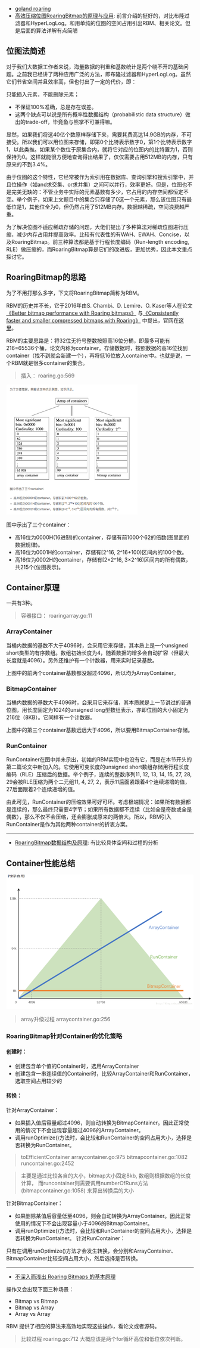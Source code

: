 - [goland roaring](https://github.com/RoaringBitmap/roaring)
- [高效压缩位图RoaringBitmap的原理与应用](https://www.jianshu.com/p/818ac4e90daf): 前言介绍的挺好的，对比布隆过滤器和HyperLogLog。和用单纯的位图的空间占用引出RBM、相关论文。但是后面的算法详解有点简陋

## 位图法简述

对于我们大数据工作者来说，海量数据的判重和基数统计是两个绕不开的基础问题。之前我已经讲了两种应用广泛的方法，即布隆过滤器和HyperLogLog。虽然它们节省空间并且效率高，但也付出了一定的代价，即：

只能插入元素，不能删除元素；
- 不保证100%准确，总是存在误差。
- 这两个缺点可以说是所有概率性数据结构（probabilistic data structure）做出的trade-off，毕竟鱼与熊掌不可兼得嘛。

显然，如果我们将这40亿个数原样存储下来，需要耗费高达14.9GB的内存，不可接受。所以我们可以用位图来存储，即第0个比特表示数字0，第1个比特表示数字1，以此类推。如果某个数位于原集合内，就将它对应的位图内的比特置为1，否则保持为0。这样就能很方便地查询得出结果了，仅仅需要占用512MB的内存，只有原来的不到3.4%。

由于位图的这个特性，它经常被作为索引用在数据库、查询引擎和搜索引擎中，并且位操作（如and求交集、or求并集）之间可以并行，效率更好。但是，位图也不是完美无缺的：不管业务中实际的元素基数有多少，它占用的内存空间都恒定不变。举个例子，如果上文题目中的集合只存储了0这一个元素，那么该位图只有最低位是1，其他位全为0，但仍然占用了512MB内存。数据越稀疏，空间浪费越严重。

为了解决位图不适应稀疏存储的问题，大佬们提出了多种算法对稀疏位图进行压缩，减少内存占用并提高效率。比较有代表性的有WAH、EWAH、Concise，以及RoaringBitmap。前三种算法都是基于行程长度编码（Run-length encoding, RLE）做压缩的，而RoaringBitmap算是它们的改进版，更加优秀，因此本文重点探讨它。

## RoaringBitmap的思路

为了不用打那么多字，下文将RoaringBitmap简称为RBM。

RBM的历史并不长，它于2016年由S. Chambi、D. Lemire、O. Kaser等人在论文[《Better bitmap performance with Roaring bitmaps》](https://arxiv.org/pdf/1402.6407.pdf) 与[《Consistently faster and smaller compressed bitmaps with Roaring》](https://arxiv.org/pdf/1603.06549.pdf) 中提出，官网在[这里](https://roaringbitmap.org/ )。

RBM的主要思路是：将32位无符号整数按照高16位分桶，即最多可能有216=65536个桶，论文内称为container。存储数据时，按照数据的高16位找到container（找不到就会新建一个），再将低16位放入container中。也就是说，一个RBM就是很多container的集合。

> 插入： roaring.go:569

![](.roaring_bitmap_images/05234b66.png)

图中示出了三个container：

- 高16位为0000H(16进制)的container，存储有前1000个62的倍数(图里面的数据规律)。
- 高16位为0001H的container，存储有[2^16, 2^16+100)区间内的100个数。
- 高16位为0002H的container，存储有[2×2^16, 3×2^16)区间内的所有偶数，共215个(位图表示)。


## Container原理
一共有3种。
> 容器接口： roaringarray.go:11

### ArrayContainer
当桶内数据的基数不大于4096时，会采用它来存储，其本质上是一个unsigned short类型的有序数组。数组初始长度为4，随着数据的增多会自动扩容（但最大长度就是4096）。另外还维护有一个计数器，用来实时记录基数。

上图中的前两个container基数都没超过4096，所以均为ArrayContainer。

### BitmapContainer
当桶内数据的基数大于4096时，会采用它来存储，其本质就是上一节讲过的普通位图，用长度固定为1024的unsigned long型数组表示，亦即位图的大小固定为216位（8KB）。它同样有一个计数器。

上图中的第三个container基数远远大于4096，所以要用BitmapContainer存储。

### RunContainer
RunContainer在图中并未示出，初始的RBM实现中也没有它，而是在本节开头的第二篇论文中新加入的。它使用可变长度的unsigned short数组存储用行程长度编码（RLE）压缩后的数据。举个例子，连续的整数序列11, 12, 13, 14, 15, 27, 28, 29会被RLE压缩为两个二元组11, 4, 27, 2，表示11后面紧跟着4个连续递增的值，27后面跟着2个连续递增的值。

由此可见，RunContainer的压缩效果可好可坏。考虑极端情况：如果所有数据都是连续的，那么最终只需要4字节；如果所有数据都不连续（比如全是奇数或全是偶数），那么不仅不会压缩，还会膨胀成原来的两倍大。所以，RBM引入RunContainer是作为其他两种container的折衷方案。

---
- [RoaringBitmap数据结构及原理](https://blog.csdn.net/yizishou/article/details/78342499): 有比较具体空间和过程的分析

## Container性能总结

![](.roaring_bitmap_images/ba1c4f9e.png)

> array升级过程 arraycontainer.go:256

### RoaringBitmap针对Container的优化策略

#### 创建时：

- 创建包含单个值的Container时，选用ArrayContainer
- 创建包含一串连续值的Container时，比较ArrayContainer和RunContainer，选取空间占用较少的

#### 转换：

针对ArrayContainer：
- 如果插入值后容量超过4096，则自动转换为BitmapContainer。因此正常使用的情况下不会出现容量超过4096的ArrayContainer。
- 调用runOptimize()方法时，会比较和RunContainer的空间占用大小，选择是否转换为RunContainer。

> toEfficientContainer arraycontainer.go:975 bitmapcontainer.go:1082 runcontainer.go:2452

> 主要是通过比较各自的大小，bitmap大小固定8kb, 数组则根据数组的长度计算， 而runcontainer则需要调用numberOfRuns方法(bitmapcontainer.go:1058) 来算出转换后的大小

针对BitmapContainer：
- 如果删除某值后容量低至4096，则会自动转换为ArrayContainer。因此正常使用的情况下不会出现容量小于4096的BitmapContainer。
- 调用runOptimize()方法时，会比较和RunContainer的空间占用大小，选择是否转换为RunContainer。
针对RunContainer：

只有在调用runOptimize()方法才会发生转换，会分别和ArrayContainer、BitmapContainer比较空间占用大小，然后选择是否转换。

---
- [不深入而浅出 Roaring Bitmaps 的基本原理](https://cloud.tencent.com/developer/article/1136054)

操作又会出现下面三种场景：

- Bitmap vs Bitmap
- Bitmap vs Array
- Array vs Array

RBM 提供了相应的算法来高效地实现这些操作，看论文或者源码。

> 比较过程 roaring.go:712 大概应该是两个for循环高位和低位依次判断。
